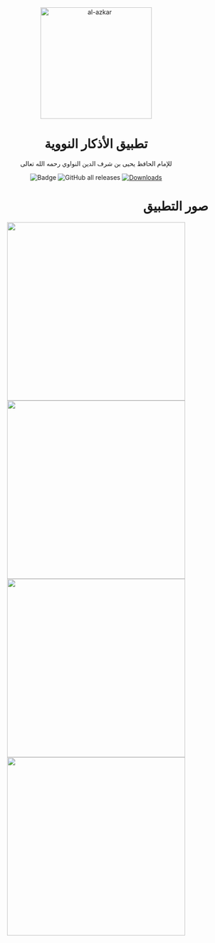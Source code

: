<div align="center">

<img width="250" alt="al-azkar" src="https://raw.githubusercontent.com/muslimpack/Al-Azkar/main/alazkar/assets/icons/app.png">

# تطبيق الأذكار النووية

للإمام الحافظ يحيى بن شرف الدين النواوي رحمه الله تعالى

![Badge](https://img.shields.io/github/v/release/muslimpack/Al-Azkar)
![GitHub all releases](https://img.shields.io/github/downloads/muslimpack/Al-Azkar/total?color=blue&label=Total%20Downloads)
[![Downloads](https://PlayBadges.pavi2410.me/badge/downloads?id=com.hassaneltantawy.alazkar)](https://play.google.com/store/apps/details?id=com.hassaneltantawy.alazkar)

<div align="right">

# صور التطبيق

<p align="center">
  <img src="https://raw.githubusercontent.com/muslimpack/Al-Azkar/main/screenshots/00.png" height="400" >
  <img src="https://raw.githubusercontent.com/muslimpack/Al-Azkar/main/screenshots/01.png" height="400" >
  <img src="https://raw.githubusercontent.com/muslimpack/Al-Azkar/main/screenshots/02.png" height="400" >
  <img src="https://raw.githubusercontent.com/muslimpack/Al-Azkar/main/screenshots/03.png" height="400" >
</p>


